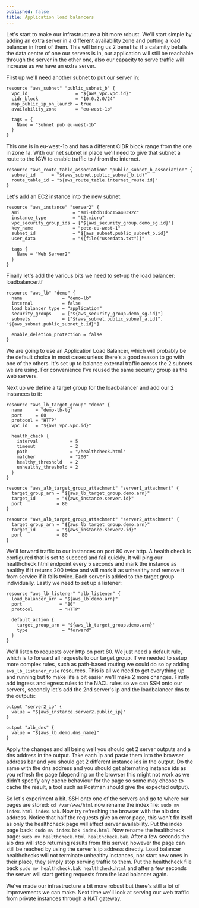 ```yaml
---
published: false
title: Application load balancers
---
```

Let's start to make our infrastructure a bit more robust. We'll start simple by adding an extra server in a different availability zone and putting a load balancer in front of them. This will bring us 2 benefits: if a calamity befalls the data centre of one our servers is in, our application will still be reachable through the server in the other one, also our capacity to serve traffic will increase as we have an extra server.

First up we'll need another subnet to put our server in:

``` HCL
resource "aws_subnet" "public_subnet_b" {
  vpc_id                  = "${aws_vpc.vpc.id}"
  cidr_block              = "10.0.2.0/24"
  map_public_ip_on_launch = true
  availability_zone       = "eu-west-1b"

  tags = {
    Name = "Subnet pub eu-west-1b"
  }
}
```
This one is in eu-west-1b and has a different CIDR block range from the one in zone 1a. With our net subnet in place we'll need to give that subnet a route to the IGW to enable traffic to / from the internet.

``` HCL
resource "aws_route_table_association" "public_subnet_b_association" {
  subnet_id      = "${aws_subnet.public_subnet_b.id}"
  route_table_id = "${aws_route_table.internet_route.id}"
}
```

Let's add an EC2 instance into the new subnet:
``` HCL
resource "aws_instance" "server2" {
  ami                    = "ami-0bdb1d6c15a40392c"
  instance_type          = "t2.micro"
  vpc_security_group_ids = ["${aws_security_group.demo_sg.id}"]
  key_name               = "pete-eu-west-1"
  subnet_id              = "${aws_subnet.public_subnet_b.id}"
  user_data              = "${file("userdata.txt")}"

  tags {
    Name = "Web Server2"
  }
}
```
Finally let's add the various bits we need to set-up the load balancer: loadbalancer.tf
``` HCL
resource "aws_lb" "demo" {
  name               = "demo-lb"
  internal           = false
  load_balancer_type = "application"
  security_groups    = ["${aws_security_group.demo_sg.id}"]
  subnets            = ["${aws_subnet.public_subnet_a.id}", "${aws_subnet.public_subnet_b.id}"]

  enable_deletion_protection = false
}
```

We are going to use an Application Load Balancer, which will probably be the default choice in most cases unless there's a good reason to go with one of the others. It's set up to balance external traffic across the 2 subnets we are using. For convenience I've reused the same security group as the web servers.

Next up we define a target group for the loadbalancer and add our 2 instances to it:
``` HCL
resource "aws_lb_target_group" "demo" {
  name     = "demo-lb-tg"
  port     = 80
  protocol = "HTTP"
  vpc_id   = "${aws_vpc.vpc.id}"

  health_check {
    interval            = 5
    timeout             = 2
    path                = "/healthcheck.html"
    matcher             = "200"
    healthy_threshold   = 2
    unhealthy_threshold = 2
  }
}

resource "aws_alb_target_group_attachment" "server1_attachment" {
  target_group_arn = "${aws_lb_target_group.demo.arn}"
  target_id        = "${aws_instance.server.id}"
  port             = 80
}

resource "aws_alb_target_group_attachment" "server2_attachment" {
  target_group_arn = "${aws_lb_target_group.demo.arn}"
  target_id        = "${aws_instance.server2.id}"
  port             = 80
}
```
We'll forward traffic to our instances on port 80 over http. A health check is configured that is set to succeed and fail quickly. It will ping our healthcheck.html endpoint every 5 seconds and mark the instance as healthy if it returns 200 twice and will mark it as unhealthy and remove it from service if it fails twice. Each server is added to the target group individually.
Lastly we need to set up a listener:
``` HCL
resource "aws_lb_listener" "alb_listener" {
  load_balancer_arn = "${aws_lb.demo.arn}"
  port              = "80"
  protocol          = "HTTP"

  default_action {
    target_group_arn = "${aws_lb_target_group.demo.arn}"
    type             = "forward"
  }
}
```
We'll listen to requests over http on port 80. We just need a default rule, which is to forward all requests to our target group. If we needed to setup more complex rules, such as path-based routing we could do so by adding `aws_lb_listener_rule` resources.
This is all we need to get everything up and running but to make life a bit easier we'll make 2 more changes. Firstly add ingress and egress rules to the NACL rules so we can SSH onto our servers, secondly let's add the 2nd server's ip and the loadbalancer dns to the outputs:

``` HCL
output "server2_ip" {
  value = "${aws_instance.server2.public_ip}"
}

output "alb_dns" {
  value = "${aws_lb.demo.dns_name}"
}
```

Apply the changes and all being well you should get 2 server outputs and a dns address in the output. Take each ip and paste them into the browser address bar and you should get 2 different instance ids in the output. Do the same with the dns address and you should get alternating instance ids as you refresh the page (depending on the browser this might not work as we didn't specify any cache behaviour for the page so some may choose to cache the result, a tool such as Postman should give the expected output).

So let's experiment a bit. SSH onto one of the servers and go to where our pages are stored: `cd /var/www/html` now rename the index file: `sudo mv index.html index.bak`. Now try refreshing the browser with the alb dns address. Notice that half the requests give an error page, this won't fix itself as only the healthcheck page will affect server availability. Put the index page back: `sudo mv index.bak index.html`. Now rename the healthcheck page: `sudo mv healthcheck.html healthcheck.bak`. After a few seconds the alb dns will stop returning results from this server, however the page can still be reached by using the server's ip address directly. Load balancer healthchecks will not terminate unhealthy instances, nor start new ones in their place, they simply stop serving traffic to them. Put the healthcheck file back `sudo mv healthcheck.bak healthcheck.html` and after a few seconds the server will start getting requests from the load balancer again.

We've made our infrastructure a bit more robust but there's still a lot of improvements we can make. Next time we'll look at serving our web traffic from private instances through a NAT gateway.

